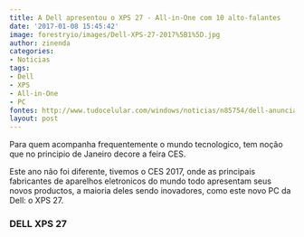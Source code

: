 ```yaml
---
title: A Dell apresentou o XPS 27 - All-in-One com 10 alto-falantes
date: '2017-01-08 15:45:42'
image: forestryio/images/Dell-XPS-27-2017%5B1%5D.jpg
author: zinenda
categories:
- Noticias
tags:
- Dell
- XPS
- All-in-One
- PC
fontes: http://www.tudocelular.com/windows/noticias/n85754/dell-anuncia-pc-all-in-one-xps-27.html
layout: post
---
```

Para quem acompanha frequentemente o mundo tecnologico, tem noção que no principio de Janeiro decore a feira CES.

Este ano não foi diferente, tivemos o CES 2017, onde as principais fabricantes de aparelhos eletronicos do mundo todo apresentam seus novos productos, a maioria deles sendo inovadores, como este novo PC da Dell: o XPS 27.

### DELL XPS 27